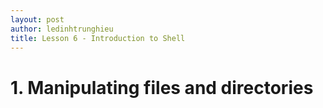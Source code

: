 ```yaml
---
layout: post
author: ledinhtrunghieu
title: Lesson 6 - Introduction to Shell
---
```

    
# 1. Manipulating files and directories

